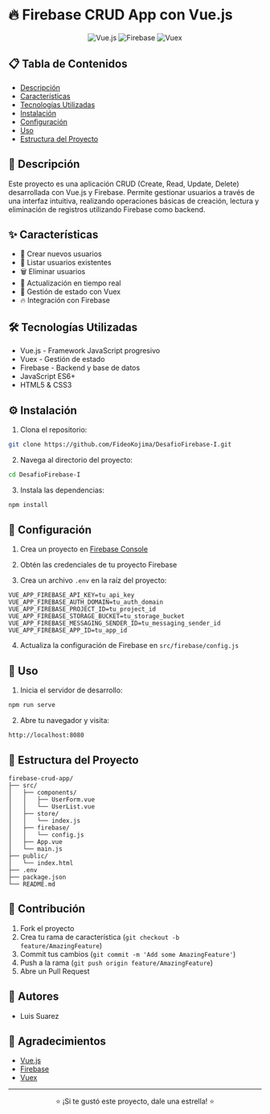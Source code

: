 # 🔥 Firebase CRUD App con Vue.js

<div align="center">
  
![Vue.js](https://img.shields.io/badge/Vue.js-35495E?style=for-the-badge&logo=vue.js&logoColor=4FC08D)
![Firebase](https://img.shields.io/badge/Firebase-039BE5?style=for-the-badge&logo=Firebase&logoColor=white)
![Vuex](https://img.shields.io/badge/Vuex-35495E?style=for-the-badge&logo=vue.js&logoColor=4FC08D)

</div>

## 📋 Tabla de Contenidos

- [Descripción](#-descripción)
- [Características](#-características)
- [Tecnologías Utilizadas](#-tecnologías-utilizadas)
- [Instalación](#-instalación)
- [Configuración](#-configuración)
- [Uso](#-uso)
- [Estructura del Proyecto](#-estructura-del-proyecto)

## 📝 Descripción

Este proyecto es una aplicación CRUD (Create, Read, Update, Delete) desarrollada con Vue.js y Firebase. Permite gestionar usuarios a través de una interfaz intuitiva, realizando operaciones básicas de creación, lectura y eliminación de registros utilizando Firebase como backend.

## ✨ Características

- 📝 Crear nuevos usuarios
- 📖 Listar usuarios existentes
- 🗑️ Eliminar usuarios
- 🔄 Actualización en tiempo real
- 🎯 Gestión de estado con Vuex
- 🔥 Integración con Firebase

## 🛠️ Tecnologías Utilizadas

- Vue.js - Framework JavaScript progresivo
- Vuex - Gestión de estado
- Firebase - Backend y base de datos
- JavaScript ES6+
- HTML5 & CSS3

## ⚙️ Instalación

1. Clona el repositorio:

```bash
git clone https://github.com/FideoKojima/DesafioFirebase-I.git
```

2. Navega al directorio del proyecto:

```bash
cd DesafioFirebase-I
```

3. Instala las dependencias:

```bash
npm install
```

## 🔧 Configuración

1. Crea un proyecto en [Firebase Console](https://console.firebase.google.com/)

2. Obtén las credenciales de tu proyecto Firebase

3. Crea un archivo `.env` en la raíz del proyecto:

```env
VUE_APP_FIREBASE_API_KEY=tu_api_key
VUE_APP_FIREBASE_AUTH_DOMAIN=tu_auth_domain
VUE_APP_FIREBASE_PROJECT_ID=tu_project_id
VUE_APP_FIREBASE_STORAGE_BUCKET=tu_storage_bucket
VUE_APP_FIREBASE_MESSAGING_SENDER_ID=tu_messaging_sender_id
VUE_APP_FIREBASE_APP_ID=tu_app_id
```

4. Actualiza la configuración de Firebase en `src/firebase/config.js`

## 🚀 Uso

1. Inicia el servidor de desarrollo:

```bash
npm run serve
```

2. Abre tu navegador y visita:

```
http://localhost:8080
```

## 📁 Estructura del Proyecto

```
firebase-crud-app/
├── src/
│   ├── components/
│   │   ├── UserForm.vue
│   │   └── UserList.vue
│   ├── store/
│   │   └── index.js
│   ├── firebase/
│   │   └── config.js
│   ├── App.vue
│   └── main.js
├── public/
│   └── index.html
├── .env
├── package.json
└── README.md
```

## 🤝 Contribución

1. Fork el proyecto
2. Crea tu rama de característica (`git checkout -b feature/AmazingFeature`)
3. Commit tus cambios (`git commit -m 'Add some AmazingFeature'`)
4. Push a la rama (`git push origin feature/AmazingFeature`)
5. Abre un Pull Request

## 👥 Autores

- Luis Suarez

## 🙏 Agradecimientos

- [Vue.js](https://vuejs.org/)
- [Firebase](https://firebase.google.com/)
- [Vuex](https://vuex.vuejs.org/)

---

<div align="center">
  
⭐️ ¡Si te gustó este proyecto, dale una estrella! ⭐️

</div>
